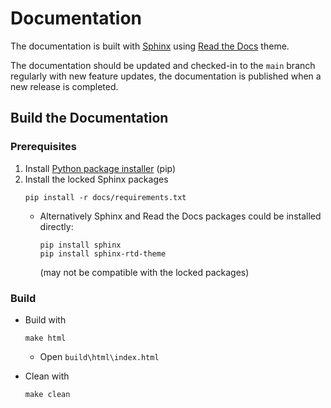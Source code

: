 # Documentation

The documentation is built with [Sphinx](https://www.sphinx-doc.org/) using [Read the Docs](https://github.com/readthedocs/sphinx_rtd_theme) theme.

The documentation should be updated and checked-in to the `main` branch regularly with new feature updates, the documentation is published when a new release is completed.

## Build the Documentation

### Prerequisites

1. Install [Python package installer](https://pip.pypa.io/en/stable/getting-started/) (pip)
2. Install the locked Sphinx packages
    ```
    pip install -r docs/requirements.txt
    ```
    - Alternatively Sphinx and Read the Docs packages could be installed directly:
        ```
        pip install sphinx
        pip install sphinx-rtd-theme
        ```
        (may not be compatible with the locked packages)

### Build

- Build with
  ```
  make html
  ```
    - Open `build\html\index.html`

- Clean with
  ```
  make clean
  ```

